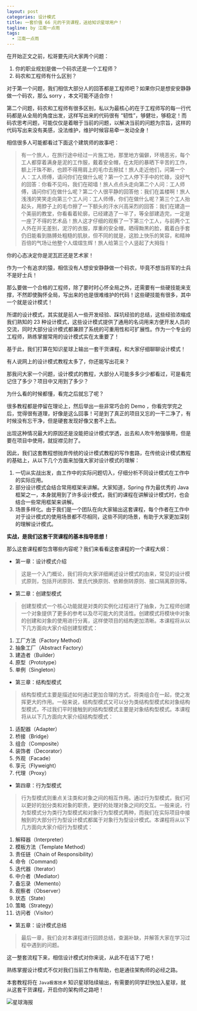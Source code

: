 ```yaml
---
layout: post
categories: 设计模式
title: 一套价值 66 元的干货课程，送给知识星球用户！
tagline: by 江南一点雨
tags: 
  - 江南一点雨
---
```


在开始正文之前，松哥要先问大家两个问题：

1. 你的职业规划是做一个码农还是一个工程师？
2. 码农和工程师有什么区别？

<!--more-->

对于第一个问题，我们相信大部分人的回答都是工程师吧？如果你只是想安安静静做一个码农，那么 sorry ，本文可能不适合你！

第二个问题，码农和工程师有很多区别，私以为最核心的在于工程师写的每一行代码都是从全局的角度出发，这样写出来的代码很有 “韧性”，够健壮，够稳定！而码农思考问题，可能仅仅是着眼于当前的问题，以解决当前的问题为宗旨，这样的代码写出来没有美感，没法维护，维护时候容易牵一发动全身！

相信很多人可能都看过下面这个建筑师的故事吧：

>有一个旅人，在旅行途中经过一片施工地，那里地方偏僻，环境恶劣，每个工人都穿着满身是泥的工作服，戴着安全帽，在太阳的暴晒下辛苦的工作，额上汗珠不断，也顾不得用肩上的毛巾去擦拭！旅人走近他们，问第一个人：工人师傅，请问你们在做什么呢？第一个工人停下手中的忙碌，没好气的回答：你看不见吗，我们在砌墙！旅人点点头走向第二个人问：工人师傅，请问你们在做什么呢？第二个人很平静的回答他：我们在盖楼啊！旅人浅浅的笑笑走向第三个工人问：工人师傅，你们在做什么呢？第三个工人抬起头，用脖子上的毛巾擦了一下额头的汗水兴高采烈的回答：我们在建造一个美丽的教堂，你看看着轮廓，已经建造了一半了，等全部建造完，一定是一座了不得的艺术品！旅人这才仔细的观察了一下第三个工人，与前两个工人外在并无差别，泥泞的衣服，厚重的安全帽，晒得黝黑的脸，戴着白手套仍旧能看到胳膊处粗糙的肌肤，但不同的就是，这脸上快乐的笑容，和精神百倍的气场让他整个人熠熠生辉！旅人给第三个人竖起了大拇指！

你的心态决定你是泥瓦匠还是艺术家！

作为一个有追求的猿，相信没有人想安安静静做一个码农，毕竟不想当将军的士兵不是好士兵！

那么要做一个合格的工程师，除了要时时心怀全局之外，还需要有一些硬技能来支撑，不然即使胸怀全局，写出来的也是很难维护的代码！这些硬技能有很多，其中一个就是设计模式！

所谓的设计模式，其实就是前人一些开发经验、踩坑经验的总结，这些经验浓缩成我们熟知的 23 种设计模式，这些设计模式提供了通用的名词用来方便开发人员的交流，同时大部分设计模式都兼顾了系统的可重用性和可扩展性。作为一个专业的工程师，熟练掌握常用的设计模式实在太重要了！

基于此，我们打算在知识星球上输出一套干货课程，和大家仔细聊聊设计模式！

有人说网上的设计模式教程太多了，你还能写出花来？

那我问大家一个问题，设计模式的教程，大部分人可能多多少少都看过，可是看完记住了多少？项目中又用到了多少？

为什么看的时候都懂，看完之后就忘了呢？

很多教程都是停留在理论上，然后举出一些非常巧合的 Demo ，你看完学完之后，觉得很有道理，好像是这么回事！可是到了真正的项目又忘的一干二净了，有时候没有忘干净，但是硬套发现好像又套不上去。

出现这种情况最大的原因还是没能把设计模式学透，出去和人吹牛勉强够用，但是要在项目中使用，就捉襟见肘了。

因此，我们这套教程想抛弃传统的设计模式教程的写作套路，在传统设计模式教程的基础上，从以下几个方面来加强大家对设计模式的理解：

1. 一切从实战出发，由工作中的实际问题切入，仔细分析不同设计模式在工作中的实际应用。
2. 部分设计模式会结合常用框架来讲解。大家知道，Spring 作为最优秀的 Java 框架之一，本身就用到了许多设计模式，我们的课程在讲解设计模式时，也会结合一些常用框架来讲解。
3. 场景多样化。由于我们是一个团队在向大家输出这套课程，每个作者在工作中对于设计模式的使用场景都不尽相同，这些不同的场景，有助于大家更加深刻的理解设计模式。

**实战，是我们这套干货课程的基本指导思想！**

那么这套课程都包含哪些内容呢？我们来看看这套课程的一个课程大纲：

- 第一章：设计模式介绍

> 这是一个入门概论，我们将向大家详细阐述设计模式的由来，常见的设计模式原则，包括开闭原则、里氏代换原则、依赖倒转原则、接口隔离原则等。

- 第二章：创建型模式

> 创建型模式一个核心功能就是对类的实例化过程进行了抽象，为工程师创建一个对象提供了更多的参考以及尽可能大的灵活性。创建模式将模块中对象的创建和对象的使用进行分离，这样使项目的结构更加清晰。本课程将从以下几方面向大家介绍创建型模式：

1. 工厂方法（Factory Method）	
1. 抽象工厂（Abstract Factory）	
1. 建造者（Builder）	
1. 原型（Prototype）	
1. 单例（Singleton）	

- 第三章：结构型模式

> 结构型模式主要是描述如何通过更加合理的方式，将类组合在一起，使之发挥更大的作用。一般来说，结构型模式又可以分为类结构型模式和对象结构型模式，不过我们平时接触到的结构型模式主要是对象结构型模式。本课程将从以下几方面向大家介绍结构型模式：

1. 适配器（Adapter）	
1. 桥接（Bridge）	
1. 组合（Composite）	
1. 装饰者（Decorator）	
1. 外观（Facade）	
1. 享元（Flyweight）	
1. 代理（Proxy）	

- 第四章：行为型模式

> 行为型模式则重点关注类和对象之间的相互作用。通过行为型模式，我们可以更好的划分类和对象的职责，更好的处理对象之间的交互。一般来说，行为型模式分为类行为型模式和对象行为型模式两种，而我们在实际项目中接触到的大部分行为型设计模式都属于对象行为型设计模式。本课程将从以下几方面向大家介绍行为型模式：

1. 解释器（Interpreter）	
1. 模板方法（Template Method）	
1. 责任链（Chain of Responsibility）	
1. 命令（Command）	
1. 迭代器（Iterator）	
1. 中介者（Mediator）	
1. 备忘录（Memento）	
1. 观察者（Observer）	
1. 状态（State）	
1. 策略（Strategy）	
1. 访问者（Visitor）

- 第五章：设计模式总结

> 最后一章，我们会对本课程进行回顾总结，查漏补缺，并解答大家在学习过程中遇到的问题。

这一整套流程下来，相信设计模式对你来说，从此不在话下了吧！

熟练掌握设计模式不仅对我们当前工作有帮助，也是通往架构师的必经之路。

本套教程将在 `Java极客技术` 知识星球陆续输出，有需要的同学赶快加入星球，就从这套干货课程，开启你的架构师之路吧！

![星球海报](http://www.justdojava.com/assets/images/2019/java/image_javaboy/xingqiu.jpg)

